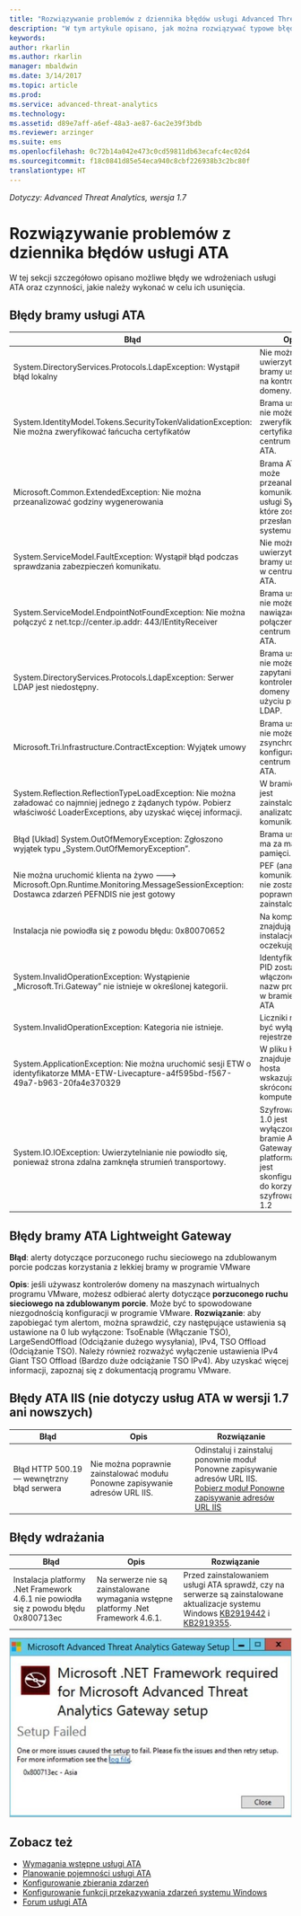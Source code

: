 ```yaml
---
title: "Rozwiązywanie problemów z dziennika błędów usługi Advanced Threat Analytics | Dokumentacja firmy Microsoft"
description: "W tym artykule opisano, jak można rozwiązywać typowe błędy w usłudze ATA"
keywords: 
author: rkarlin
ms.author: rkarlin
manager: mbaldwin
ms.date: 3/14/2017
ms.topic: article
ms.prod: 
ms.service: advanced-threat-analytics
ms.technology: 
ms.assetid: d89e7aff-a6ef-48a3-ae87-6ac2e39f3bdb
ms.reviewer: arzinger
ms.suite: ems
ms.openlocfilehash: 0c72b14a042e473c0cd59811db63ecafc4ec02d4
ms.sourcegitcommit: f18c0841d85e54eca940c8cbf226938b3c2bc80f
translationtype: HT
---
```

*Dotyczy: Advanced Threat Analytics, wersja 1.7*



# <a name="troubleshooting-the-ata-error-log"></a>Rozwiązywanie problemów z dziennika błędów usługi ATA

W tej sekcji szczegółowo opisano możliwe błędy we wdrożeniach usługi ATA oraz czynności, jakie należy wykonać w celu ich usunięcia.

## <a name="ata-gateway-errors"></a>Błędy bramy usługi ATA

|Błąd|Opis|Rozwiązanie|
|-------------|----------|---------|
|System.DirectoryServices.Protocols.LdapException: Wystąpił błąd lokalny|Nie można uwierzytelnić bramy usługi ATA na kontrolerze domeny.|1. Upewnij się, że rekord DNS kontrolera domeny jest prawidłowo skonfigurowany na serwerze DNS. <br>2. Sprawdź, czy czas bramy usługi ATA jest zsynchronizowany z czasem kontrolera domeny.|
|System.IdentityModel.Tokens.SecurityTokenValidationException: Nie można zweryfikować łańcucha certyfikatów|Brama usługi ATA nie może zweryfikować certyfikatu centrum usługi ATA.|1. Sprawdź, czy w magazynie certyfikatów zaufanego urzędu certyfikacji w bramie ATA jest zainstalowany certyfikat głównego urzędu certyfikacji. <br>2. Sprawdź, czy jest dostępna lista odwołań certyfikatów (CRL) i czy można zweryfikować poprawność odwołania certyfikatu.|
|Microsoft.Common.ExtendedException: Nie można przeanalizować godziny wygenerowania|Brama ATA nie może przeanalizować komunikatów usługi Syslog, które zostały przesłane z systemu SIEM.|Sprawdź, czy w systemie SIEM skonfigurowano przesyłanie komunikatów w jednym z formatów obsługiwanych przez usługę ATA.|
|System.ServiceModel.FaultException: Wystąpił błąd podczas sprawdzania zabezpieczeń komunikatu.|Nie można uwierzytelnić bramy usługi ATA w centrum usługi ATA.|Sprawdź, czy czas bramy usługi ATA jest zsynchronizowany z czasem centrum usługi ATA.|
|System.ServiceModel.EndpointNotFoundException: Nie można połączyć z net.tcp://center.ip.addr: 443/IEntityReceiver|Brama usługi ATA nie może nawiązać połączenia z centrum usługi ATA.|Upewnij się, że ustawienia sieci są poprawne i że połączenie sieciowe między bramą usługi ATA a centrum usługi ATA jest aktywne.|
|System.DirectoryServices.Protocols.LdapException: Serwer LDAP jest niedostępny.|Brama usługi ATA nie może wysłać zapytania do kontrolera domeny przy użyciu protokołu LDAP.|1. Sprawdź, czy konto użytkownika używane przez usługę ATA do łączenia się z domeną usługi Active Directory ma dostęp z możliwością odczytu do wszystkich obiektów w drzewie usługi Active Directory. <br>2. Upewnij się, że kontroler domeny nie pracuje w trybie uniemożliwiającym wysyłanie zapytań LDAP z konta użytkownika używanego przez usługę ATA.|
|Microsoft.Tri.Infrastructure.ContractException: Wyjątek umowy|Brama usługi ATA nie może zsynchronizować konfiguracji z centrum usługi ATA.|Dokończ konfigurację bramy usługi ATA w konsoli usługi ATA.|
|System.Reflection.ReflectionTypeLoadException: Nie można załadować co najmniej jednego z żądanych typów. Pobierz właściwość LoaderExceptions, aby uzyskać więcej informacji.|W bramie ATA jest zainstalowany analizator komunikatów.| Odinstaluj analizatora komunikatów.|
|Błąd [Układ] System.OutOfMemoryException: Zgłoszono wyjątek typu „System.OutOfMemoryException”.|Brama usługi ATA ma za mało pamięci.|Zwiększ ilość pamięci na kontrolerze domeny.|
|Nie można uruchomić klienta na żywo ---> Microsoft.Opn.Runtime.Monitoring.MessageSessionException: Dostawca zdarzeń PEFNDIS nie jest gotowy|PEF (analizator komunikatów) nie został poprawnie zainstalowany.|Jeśli korzystasz z funkcji Hyper-V, spróbuj uaktualnić usługi integracji funkcji Hyper-V. W przeciwnym razie skontaktuj się z pomocą techniczną, aby uzyskać obejście tego problemu.|
|Instalacja nie powiodła się z powodu błędu: 0x80070652|Na komputerze znajdują się inne instalacje oczekujące.|Zaczekaj na dokończenie innych instalacji i w razie potrzeby uruchom ponownie komputer.|
|System.InvalidOperationException: Wystąpienie „Microsoft.Tri.Gateway” nie istnieje w określonej kategorii.|Identyfikatory PID zostały włączone dla nazw procesów w bramie usługi ATA|Użyj aktualizacji [KB281884](https://support.microsoft.com/en-us/kb/281884), aby wyłączyć identyfikatory PID w nazwach procesów|
|System.InvalidOperationException: Kategoria nie istnieje.|Liczniki mogą być wyłączone w rejestrze|Użyj aktualizacji [KB2554336](https://support.microsoft.com/en-us/kb/2554336) , aby odbudować liczniki wydajności|
|System.ApplicationException: Nie można uruchomić sesji ETW o identyfikatorze MMA-ETW-Livecapture-a4f595bd-f567-49a7-b963-20fa4e370329|W pliku HOSTS znajduje się wpis hosta wskazujący skróconą nazwę komputera|Usuń wpis hosta z pliku C:\Windows\System32\drivers\etc\HOSTS lub zmień jego treść na nazwę FQDN.|
|System.IO.IOException: Uwierzytelnianie nie powiodło się, ponieważ strona zdalna zamknęła strumień transportowy.|Szyfrowanie TLS 1.0 jest wyłączone na bramie ATA Gateway, ale platforma .Net jest skonfigurowane do korzystania z szyfrowania TLS 1.2|Skorzystaj z jednej z następujących opcji: </br> Włącz szyfrowanie TLS 1.0 na bramie ATA </br>Włącz szyfrowanie TLS 1.2 na platformie .Net, konfigurując klucze rejestru w taki sposób, aby były używane domyślne ustawienia systemu operacyjnego dotyczące szyfrowania LLS i TLS: `[HKEY_LOCAL_MACHINE\SOFTWARE\Microsoft\.NETFramework\v4.0.30319] "SystemDefaultTlsVersions"=dword:00000001` </br>`[HKEY_LOCAL_MACHINE\SOFTWARE\Wow6432Node\Microsoft\.NETFramework\v4.0.30319] "SystemDefaultTlsVersions"`|



## <a name="ata-lightweight-gateway-errors"></a>Błędy bramy ATA Lightweight Gateway

**Błąd**: alerty dotyczące porzuconego ruchu sieciowego na zdublowanym porcie podczas korzystania z lekkiej bramy w programie VMware

**Opis**: jeśli używasz kontrolerów domeny na maszynach wirtualnych programu VMware, możesz odbierać alerty dotyczące **porzuconego ruchu sieciowego na zdublowanym porcie**. Może być to spowodowane niezgodnością konfiguracji w programie VMware. 
**Rozwiązanie**: aby zapobiegać tym alertom, można sprawdzić, czy następujące ustawienia są ustawione na 0 lub wyłączone: TsoEnable (Włączanie TSO), LargeSendOffload (Odciążanie dużego wysyłania), IPv4, TSO Offload (Odciążanie TSO). Należy również rozważyć wyłączenie ustawienia IPv4 Giant TSO Offload (Bardzo duże odciążanie TSO IPv4). Aby uzyskać więcej informacji, zapoznaj się z dokumentacją programu VMware.


## <a name="ata-iis-errors-not-applicable-for-ata-v17-and-above"></a>Błędy ATA IIS (nie dotyczy usług ATA w wersji 1.7 ani nowszych)
|Błąd|Opis|Rozwiązanie|
|-------------|----------|---------|
|Błąd HTTP 500.19 — wewnętrzny błąd serwera|Nie można poprawnie zainstalować modułu Ponowne zapisywanie adresów URL IIS.|Odinstaluj i zainstaluj ponownie moduł Ponowne zapisywanie adresów URL IIS.<br>[Pobierz moduł Ponowne zapisywanie adresów URL IIS](http://go.microsoft.com/fwlink/?LinkID=615137)|

## <a name="deployment-errors"></a>Błędy wdrażania
|Błąd|Opis|Rozwiązanie|
|-------------|----------|---------|
|Instalacja platformy .Net Framework 4.6.1 nie powiodła się z powodu błędu 0x800713ec|Na serwerze nie są zainstalowane wymagania wstępne platformy .Net Framework 4.6.1. |Przed zainstalowaniem usługi ATA sprawdź, czy na serwerze są zainstalowane aktualizacje systemu Windows [KB2919442](https://www.microsoft.com/download/details.aspx?id=42135) i [KB2919355](https://support.microsoft.com/kb/2919355).|

![Ilustracja błędu instalacji platformy .NET dla usługi ATA](media/netinstallerror.png)


## <a name="see-also"></a>Zobacz też
- [Wymagania wstępne usługi ATA](/advanced-threat-analytics/plan-design/ata-prerequisites)
- [Planowanie pojemności usługi ATA](/advanced-threat-analytics/plan-design/ata-capacity-planning)
- [Konfigurowanie zbierania zdarzeń](/advanced-threat-analytics/deploy-use/configure-event-collection)
- [Konfigurowanie funkcji przekazywania zdarzeń systemu Windows](/advanced-threat-analytics/deploy-use/configure-event-collection#configuring-windows-event-forwarding)
- [Forum usługi ATA](https://social.technet.microsoft.com/Forums/security/home?forum=mata)
